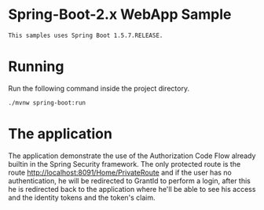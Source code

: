 # Spring-Boot-2.x WebApp Sample

    This samples uses Spring Boot 1.5.7.RELEASE.

# Running

Run the following command inside the project directory.

    ./mvnw spring-boot:run

# The application

The application demonstrate the use of the Authorization Code Flow already builtin in the Spring Security framework. The only protected route is the route [http://localhost:8091/Home/PrivateRoute](http://localhost:8091/Home/PrivateRoute) and if the user has no authentication, he will be redirected to GrantId to perform a login, after this he is redirected back to the application where he'll be able to see his access and the identity tokens and the token's claim.